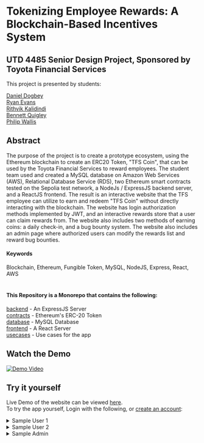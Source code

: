 # Tokenizing Employee Rewards: A Blockchain-Based Incentives System
## UTD 4485 Senior Design Project, Sponsored by Toyota Financial Services

This project is presented by students: 

[Daniel Dogbey](https://github.com/ddmac1009) \
[Ryan Evans](https://github.com/JRyanEv) \
[Rithvik Kalidindi]() \
[Bennett Quigley](https://github.com/bquigley1) \
[Philip Wallis](https://github.com/tamong) 


## Abstract

The purpose of the project is to create a prototype ecosystem, using the Ethereum blockchain to create an ERC20 Token, "TFS Coin", that can be used by the Toyota Financial Services to reward employees. The student team used and created a MySQL database on Amazon Web Services (AWS), Relational Database Service (RDS), two Ethereum smart contracts tested on the Sepolia test network, a NodeJs / ExpressJS backend server, and a ReactJS frontend. The result is an interactive website that the TFS employee can utilize to earn and redeem "TFS Coin" without directly interacting with the blockchain. The website has login authorization methods implemented by JWT, and an interactive rewards store that a user can claim rewards from. The website also includes two methods of earning coins: a daily check-in, and a bug bounty system. The website also includes an admin page where authorized users can modify the rewards list and reward bug bounties.

#### Keywords
Blockchain, Ethereum, Fungible Token, MySQL, NodeJS, Express, React, AWS

#

#### This Repository is a Monorepo that contains the following: 

[backend](https://github.com/bquigley1/TFS/tree/main/backend) - An ExpressJS Server \
[contracts](https://github.com/bquigley1/TFS/tree/main/contracts) - Ethereum's ERC-20 Token \
[database](https://github.com/bquigley1/TFS/tree/main/database) - MySQL Database \
[frontend](https://github.com/bquigley1/TFS/tree/main/frontend) - A React Server \
[usecases](https://github.com/bquigley1/TFS/tree/main/usecases) - Use cases for the app

## Watch the Demo
[![Demo Video](https://img.youtube.com/vi/xZ5C000h9Rs/0.jpg)](https://www.youtube.com/watch?v=xZ5C000h9Rs)



## Try it yourself
Live Demo of the website can be viewed [here](http://ec2-3-137-214-39.us-east-2.compute.amazonaws.com:4000/signup). \
To try the app yourself, Login with the following, or [create an account](http://ec2-3-137-214-39.us-east-2.compute.amazonaws.com:4000/signup):


<details>
  <summary>Sample User 1</summary>

  | Username | Password |
| :---  | :---   |
| sampleuser1 | my1password123 |
</details>

<details>
  <summary>Sample User 2</summary>

  | Username | Password |
| :---  | :---   |
| sampleuser2 | my2password123! |
</details>

<details>
  <summary>Sample Admin</summary>

  | Username | Password |
| :---  | :---   |
| sampleadmin | securePassword4485! |
</details>


